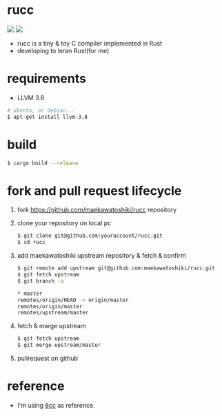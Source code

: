 # rucc

[![](https://img.shields.io/travis/maekawatoshiki/rucc.svg?style=flat-square)](https://travis-ci.org/maekawatoshiki/rucc)
[![](http://img.shields.io/badge/license-MIT-blue.svg?style=flat-square)](./LICENSE)

- rucc is a tiny & toy C compiler implemented in Rust
- developing to leran Rust(for me)

# requirements

- LLVM 3.8
```sh
# ubuntu, or debian...
$ apt-get install llvm-3.8
```

# build

```sh
$ cargo build --release
```

# fork and pull request lifecycle

1. fork https://github.com/maekawatoshiki/rucc repository
2. clone your repository on local pc

    ```sh
    $ git clone git@github.com:youraccount/rucc.git
    $ cd rucc
    ```

3. add maekawatoshiki upstream repository & fetch & confirm

    ```sh
    $ git remote add upstream git@github.com:maekawatoshiki/rucc.git
    $ git fetch upstream
    $ git branch -a

    * master
    remotes/origin/HEAD -> origin/master
    remotes/origin/master
    remotes/upstream/master
    ```

4. fetch & marge upstream

    ```sh
    $ git fetch upstream
    $ git merge upstream/master
    ```

5. pullrequest on github

# reference

- I'm using [8cc](https://github.com/rui314/8cc) as reference.
